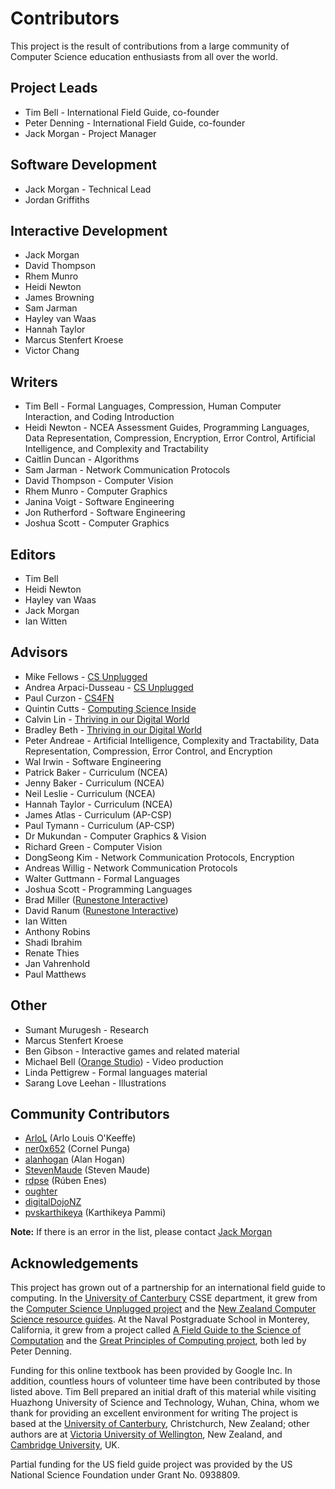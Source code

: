 # Contributors

This project is the result of contributions from a large community of Computer Science education enthusiasts from all over the world.

## Project Leads

- Tim Bell - International Field Guide, co-founder
- Peter Denning - International Field Guide, co-founder
- Jack Morgan - Project Manager

## Software Development

- Jack Morgan - Technical Lead
- Jordan Griffiths

## Interactive Development

- Jack Morgan
- David Thompson
- Rhem Munro
- Heidi Newton
- James Browning
- Sam Jarman
- Hayley van Waas
- Hannah Taylor
- Marcus Stenfert Kroese
- Victor Chang

## Writers

- Tim Bell - Formal Languages, Compression, Human Computer Interaction, and Coding Introduction
- Heidi Newton - NCEA Assessment Guides, Programming Languages, Data Representation, Compression, Encryption, Error Control, Artificial Intelligence, and Complexity and Tractability
- Caitlin Duncan - Algorithms
- Sam Jarman - Network Communication Protocols
- David Thompson - Computer Vision
- Rhem Munro - Computer Graphics
- Janina Voigt - Software Engineering
- Jon Rutherford - Software Engineering
- Joshua Scott - Computer Graphics

## Editors

- Tim Bell
- Heidi Newton
- Hayley van Waas
- Jack Morgan
- Ian Witten

## Advisors

- Mike Fellows - [CS Unplugged](http://csunplugged.org/)
- Andrea Arpaci-Dusseau - [CS Unplugged](http://csunplugged.org/)
- Paul Curzon - [CS4FN](http://www.cs4fn.org/)
- Quintin Cutts - [Computing Science Inside](https://web.archive.org/web/20150517010211/http://csi.dcs.gla.ac.uk/)
- Calvin Lin - [Thriving in our Digital World](http://www.cs.utexas.edu/~engage/)
- Bradley Beth - [Thriving in our Digital World](http://www.cs.utexas.edu/~engage/)
- Peter Andreae - Artificial Intelligence, Complexity and Tractability, Data Representation, Compression, Error Control, and Encryption
- Wal Irwin - Software Engineering
- Patrick Baker - Curriculum (NCEA)
- Jenny Baker - Curriculum (NCEA)
- Neil Leslie - Curriculum (NCEA)
- Hannah Taylor - Curriculum (NCEA)
- James Atlas - Curriculum (AP-CSP)
- Paul Tymann - Curriculum (AP-CSP)
- Dr Mukundan - Computer Graphics & Vision
- Richard Green - Computer Vision
- DongSeong Kim - Network Communication Protocols, Encryption
- Andreas Willig - Network Communication Protocols
- Walter Guttmann - Formal Languages
- Joshua Scott - Programming Languages
- Brad Miller ([Runestone Interactive](http://runestoneinteractive.org/))
- David Ranum ([Runestone Interactive](http://runestoneinteractive.org/))
- Ian Witten
- Anthony Robins
- Shadi Ibrahim
- Renate Thies
- Jan Vahrenhold
- Paul Matthews

## Other

- Sumant Murugesh - Research
- Marcus Stenfert Kroese
- Ben Gibson - Interactive games and related material
- Michael Bell ([Orange Studio](http://orangestudio.co.nz/)) - Video production
- Linda Pettigrew - Formal languages material
- Sarang Love Leehan - Illustrations

## Community Contributors

- [ArloL](https://github.com/ArloL) (Arlo Louis O'Keeffe)
- [ner0x652](https://github.com/ner0x652) (Cornel Punga)
- [alanhogan](https://github.com/alanhogan) (Alan Hogan)
- [StevenMaude](https://github.com/StevenMaude) (Steven Maude)
- [rdpse](https://github.com/rdpse) (Rúben Enes)
- [oughter](https://github.com/oughter)
- [digitalDojoNZ](https://github.com/digitalDojoNZ)
- [pvskarthikeya](https://github.com/pvskarthikeya) (Karthikeya Pammi)

**Note:** If there is an error in the list, please contact [Jack Morgan](mailto:jack.morgan@canterbury.ac.nz)

## Acknowledgements

This project has grown out of a partnership for an international field guide to computing.
In the [University of Canterbury](http://www.canterbury.ac.nz/) CSSE department, it grew from the [Computer Science Unplugged project](http://csunplugged.org) and the [New Zealand Computer Science resource guides](http://nzacditt.org.nz/resources).
At the Naval Postgraduate School in Monterey, California, it grew from a project called [A Field Guide to the Science of Computation](http://nps.edu/Cebrowski/FGSC.html) and the [Great Principles of Computing project](http://denninginstitute.com/pjd/GP/GP-site/welcome.html), both led by Peter Denning.

Funding for this online textbook has been provided by Google Inc.
In addition, countless hours of volunteer time have been contributed by those listed above.
Tim Bell prepared an initial draft of this material while visiting Huazhong University of Science and Technology, Wuhan, China, whom we thank for providing an excellent environment for writing
The project is based at the [University of Canterbury](http://www.canterbury.ac.nz/), Christchurch, New Zealand; other authors are at [Victoria University of Wellington](http://www.victoria.ac.nz/), New Zealand, and [Cambridge University](http://www.cam.ac.uk/), UK.

Partial funding for the US field guide project was provided by the US National Science Foundation under Grant No. 0938809.
